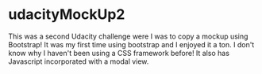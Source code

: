 # udacityMockUp2

This was a second Udacity challenge were I was to copy a mockup using Bootstrap! It was my first time using bootstrap and I enjoyed it a ton.
I don't know why I haven't been using a CSS framework before! It also has Javascript incorporated with a modal view.
